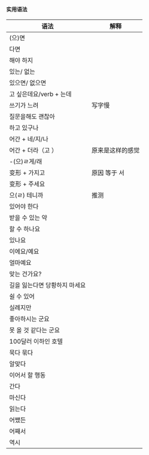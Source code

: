 #### 实用语法

| 语法 | 解释 |
| ------ | ------ |
|(으)면||
|다면||
|해야 하지||
|있는/ 없는||
|있으면/ 없으면||
|고 싶은데요/verb + 는데||
|쓰기가 느려| 写字慢|
|질문을해도 괜찮아||
|하고 있구나 ||
|어간 + 네/지/나||
|어간 + 더라（고 ）|原来是这样的感觉|
|-(으)ㄹ게/래||
|变形 + 가지고|原因 等于 서|
|变形 + 주세요||
|으(ㄹ) 테니까| 推测|
|있어야 한다||
|받을 수 있는 약||
|할 수 하나요| |
|있나요| |
|이에요/예요| |
|얼마예요| |
|맞는 건가요?| |
|길을 잃는다면 당황하지 마세요| |
|쉴 수 있어| |
|실례지만| |
|좋아하시는 군요| |
|못 올 것 같다는 군요| |
|100달러 이하인 호텔| |
|묵다 묶다| |
|알맞다| |
|이어서 할 행동| |
|간다| |
|마신다| |
|읽는다| |
|어쨌든| |
|어째서| |
|역시| |

